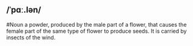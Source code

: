 ## /ˈpɑː.lən/  
#Noun
a powder, produced by the male part of a flower, that causes the female part of the same type of flower to produce seeds. It is carried by insects of the wind. 
 